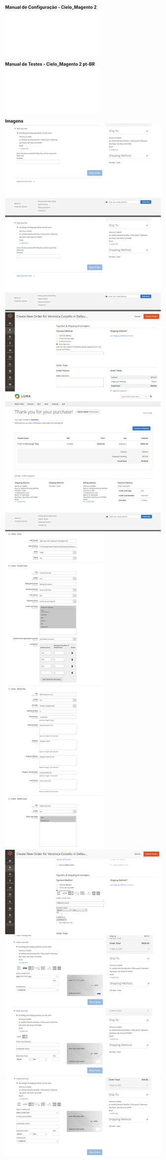 <strong>Manual de Configuração  - Cielo_Magento 2</strong>
![Manual de Configuração  - Cielo_Magento 2](docs/manual_configuracao_cielo_magento_2.pdf)

<strong>Manual de Testes - Cielo_Magento 2 pt-BR</strong>
![Manual de Testes - Cielo_Magento 2 pt-BR](manual_testes_cielo_magento_2.pdf)

<strong>Imagens</strong>
![Pagamento Boleto via Front-End](docs/bank_slip.png)
![Pagamento Boleto via Front-End](docs/bank_slip.png)
![Pagamento Boleto via Admin](docs/bank_slip_-_admin.png)
![Página de Sucesso Checkout](docs/checkout_-_success.png)
![Configuração do Módulo](docs/configuration_90.png)
![Pagamento Cartão de Crédito Admin](docs/credit_card_admin.png)
![Pagamento Cartão de Crédito](docs/credit_card_save.png)
![Pagamento Débito](docs/debit_card.png)
![Pagamento de Cartão via Front-End](docs/credit_card.png)